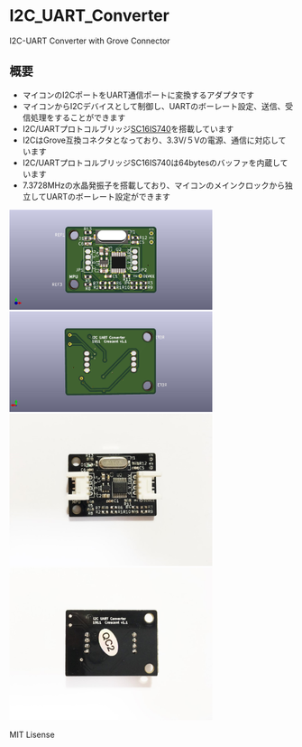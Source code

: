 # I2C_UART_Converter
I2C-UART Converter with Grove Connector


## 概要 
  * マイコンのI2CポートをUART通信ポートに変換するアダプタです
  * マイコンからI2Cデバイスとして制御し、UARTのボーレート設定、送信、受信処理をすることができます
  * I2C/UARTプロトコルブリッジ[SC16IS740][1]を搭載しています
  * I2CはGrove互換コネクタとなっており、3.3V/５Vの電源、通信に対応しています
  * I2C/UARTプロトコルブリッジSC16IS740は64bytesのバッファを内蔵しています
  * 7.3728MHzの水晶発振子を搭載しており、マイコンのメインクロックから独立してUARTのボーレート設定ができます  


<img src="https://raw.githubusercontent.com/meerstern/I2C_UART_Converter/master/IR.jpg" width="360">
   
<img src="https://raw.githubusercontent.com/meerstern/I2C_UART_Converter/master/IR_2.jpg" width="360">
    
<img src="https://raw.githubusercontent.com/meerstern/I2C_UART_Converter/master/img1.jpg" width="360">

<img src="https://raw.githubusercontent.com/meerstern/I2C_UART_Converter/master/img2.jpg" width="360">
    
[1]: https://www.nxp.com/products/peripherals-and-logic/signal-chain/bridges/single-uart-with-i2c-bus-spi-interface-64-bytes-of-transmit-and-receive-fifos-irda-sir-built-in-support:SC16IS740_750_760 "*1"

MIT Lisense
